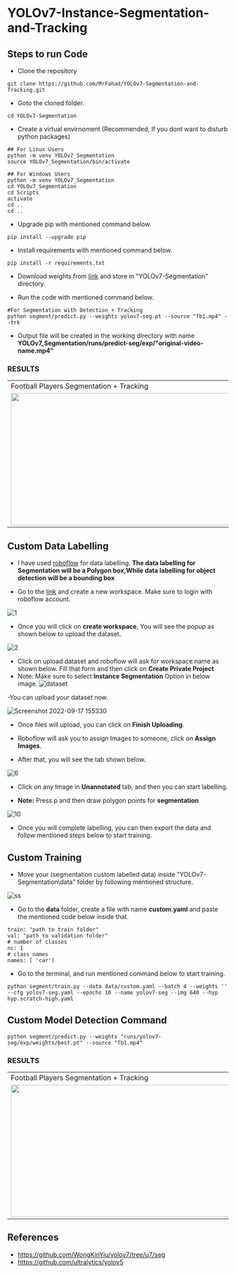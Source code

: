 # YOLOv7-Instance-Segmentation-and-Tracking


## Steps to run Code

- Clone the repository
```
git clone https://github.com/MrFahad/YOLOv7-Segmentation-and-Tracking.git
```
- Goto the cloned folder.
```
cd YOLOv7-Segmentation
```
- Create a virtual envirnoment (Recommended, If you dont want to disturb python packages)
```
## For Linux Users
python -m venv YOLOv7_Segmentation
source YOLOv7_Segmentation/bin/activate

## For Windows Users
python -m venv YOLOv7_Segmentation
cd YOLOv7_Segmentation
cd Scripts
activate
cd ..
cd ..
```
- Upgrade pip with mentioned command below.
```
pip install --upgrade pip
```
- Install requirements with mentioned command below.
```
pip install -r requirements.txt
```
- Download weights from [link](https://github.com/MrFahad/YOLOv7_Segmentation_and_Tracking/releases/tag/YOLOv7_Seg_Track) and store in "YOLOv7-Segmentation" directory.

- Run the code with mentioned command below.
```
#For Segmentation with Detection + Tracking
python segment/predict.py --weights yolov7-seg.pt --source "fb1.mp4" --trk
```

- Output file will be created in the working directory with name <b>YOLOv7_Segmentation/runs/predict-seg/exp/"original-video-name.mp4"</b>

### RESULTS
<table>
  <tr><td>Football Players Segmentation + Tracking</td></tr>
  <tr>
    <td><img src="https://github.com/MrFahad/YOLOv7_Segmentation_and_Tracking/blob/main/fb.png" width=600 height=300></td>
  </tr>
  </tr>
 </table>

## Custom Data Labelling

- I have used [roboflow](https://roboflow.com/) for data labelling. <b>The data labelling for Segmentation will be a Polygon box,While data labelling for object detection will be a bounding box</b>

- Go to the [link](https://app.roboflow.com/my-personal-workspace/createSample) and create a new workspace. Make sure to login with roboflow account.


![1](https://user-images.githubusercontent.com/62513924/190390384-db8f71fa-e963-4ee6-aaca-c49e993c64ae.png)


- Once you will click on <b>create workspace</b>, You will see the popup as shown below to upload the dataset.

![2](https://user-images.githubusercontent.com/62513924/190390882-fe08559d-ef47-450e-8613-2de899fffa4c.png)


- Click on upload dataset and roboflow will ask for workspace name as shown below. Fill that form and then click on <b>Create Private Project</b>
- Note: Make sure to select <b>Instance Segmentation</b> Option in below image.
 ![dataset](https://user-images.githubusercontent.com/62513924/190853038-612791d0-9b33-4222-b28a-63ac4c13ed83.png)


-You can upload your dataset now.

![Screenshot 2022-09-17 155330](https://user-images.githubusercontent.com/62513924/190853135-887b389c-2356-4435-a946-867bb05ac4f2.png)

- Once files will upload, you can click on <b>Finish Uploading</b>.

- Roboflow will ask you to assign Images to someone, click on <b>Assign Images</b>.

- After that, you will see the tab shown below.

![6](https://user-images.githubusercontent.com/62513924/190392948-90010cd0-ef88-437a-b94f-44ee93d8bc31.png)


- Click on any Image in <b>Unannotated</b> tab, and then you can start labelling.

- <b>Note:</b> Press p and then draw polygon points for <B>segmentation</b>

![10](https://user-images.githubusercontent.com/62513924/190394353-d7dd7b7f-7a07-4738-99b6-1d5ae66b5bca.png)


- Once you will complete labelling, you can then export the data and follow mentioned steps below to start training.

## Custom Training

- Move your (segmentation custom labelled data) inside "YOLOv7-Segmentation\data" folder by following mentioned structure.

![ss](https://user-images.githubusercontent.com/62513924/190388927-62a3ee84-bad8-4f59-806f-1185acdc8acb.png)

- Go to the <b>data</b> folder, create a file with name <b>custom.yaml</b> and paste the mentioned code below inside that.
```
train: "path to train folder"
val: "path to validation folder"
# number of classes
nc: 1
# class names
names: [ 'car']
```

- Go to the terminal, and run mentioned command below to start training.
```
python segment/train.py --data data/custom.yaml --batch 4 --weights '' --cfg yolov7-seg.yaml --epochs 10 --name yolov7-seg --img 640 --hyp hyp.scratch-high.yaml
```

## Custom Model Detection Command
```
python segment/predict.py --weights "runs/yolov7-seg/exp/weights/best.pt" --source "fb1.mp4"
```
### RESULTS
<table>
  <tr><td>Football Players Segmentation + Tracking</td></tr>
  <tr>
    <td><img src="https://github.com/MrFahad/YOLOv7_Segmentation_and_Tracking/blob/main/fb.png" width=600 height=300></td>
  </tr>
  </tr>
 </table>

## References
- https://github.com/WongKinYiu/yolov7/tree/u7/seg
- https://github.com/ultralytics/yolov5
